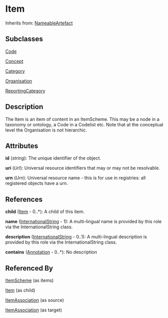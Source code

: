 
# Item

Inherits from: [NameableArtefact](NameableArtefact.md)

## Subclasses

[Code](../Codelists/Code.md)

[Concept](../ConceptSchemes/Concept.md)

[Category](../CategorySchemes/Category.md)

[Organisation](../OrganisationSchemes/Organisation.md)

[ReportingCategory](../ReportingTaxonomies/ReportingCategory.md)



## Description

The Item is an item of content in an ItemScheme. This may be a node in a taxonomy or ontology, a Code in a Codelist etc. Note that at the conceptual level the Organisation is not hierarchic.


## Attributes

**id** (*string*): The unique identifier of the object.

**uri** (*Url*): Universal resource identifiers that may or may not be resolvable.

**urn** (*Urn*): Universal resource name - this is for use in registries: all registered objects have a urn.



## References

**child** ([Item](Item.md) - 0..*): A child of this item.

**name** ([InternationalString](InternationalString.md) - 1): A multi-lingual name is provided by this role via the InternationalString class.

**description** ([InternationalString](InternationalString.md) - 0..1): A multi-lingual description is provided by this role via the InternationalString class.

**contains** ([Annotation](Annotation.md) - 0..*): No description



## Referenced By

[ItemScheme](ItemScheme.md) (as items)

[Item](Item.md) (as child)

[ItemAssociation](../ItemSchemeMaps/ItemAssociation.md) (as source)

[ItemAssociation](../ItemSchemeMaps/ItemAssociation.md) (as target)


